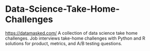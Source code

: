 # Data-Science-Take-Home-Challenges

https://datamasked.com/
A collection of data science take home challenges. Job interviews take-home challenges with Python and R solutions for product, metrics, and A/B testing questions. 
